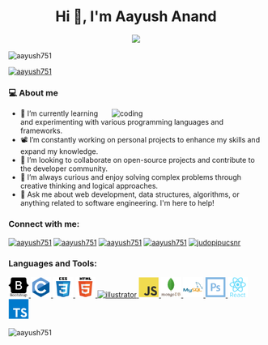 <h1 align="center">Hi 👋, I'm Aayush Anand</h1>
<!-- <h3 align="center">A passionate frontend developer from India</h3> -->

<p align="center">
  <a href="https://github.com/raunak-dev-edu/raunak-dev-edu"><img src="https://readme-typing-svg.herokuapp.com?font=Ubuntu&color=blue&size=24&center=true&vCenter=true&width=600&height=100&lines=Pursuing+B.Tech+From+Jaipur Engineering College+Jaipur,;Passionate+Full+Stack+Web+Developer,;Creating+Complex+and+Innovative+Solutions,;Constant+Learner+and+Tech+Enthusiast!"></a>
</p>

<p align="left"> <img src="https://komarev.com/ghpvc/?username=aayush751&label=Profile%20views&color=0e75b6&style=flat" alt="aayush751" /> </p>

<p align="left"> <a href="https://twitter.com/aayush751" target="blank"><img src="https://img.shields.io/twitter/follow/aayush751?logo=twitter&style=for-the-badge" alt="aayush751" /></a> </p>

### 💻 About me
<img align="right" alt="coding" width="300" src="https://user-images.githubusercontent.com/55389276/140866485-8fb1c876-9a8f-4d6a-98dc-08c4981eaf70.gif">
<ul>
  <li>
    🌱 I’m currently learning and experimenting with various programming languages and frameworks.
  </li>
  <li>
    📽️ I’m constantly working on personal projects to enhance my skills and expand my knowledge.
  </li>
  <li>
    👯 I’m looking to collaborate on open-source projects and contribute to the developer community.
  </li>
  <li>
    🤔 I’m always curious and enjoy solving complex problems through creative thinking and logical approaches.
  </li>
  <li>
   📧 Ask me about web development, data structures, algorithms, or anything related to software engineering. I'm here to help!
  </li>
</ul>

<h3 align="left">Connect with me:</h3>
<p align="left">
<a href="https://twitter.com/aayush751" target="blank"><img align="center" src="https://raw.githubusercontent.com/rahuldkjain/github-profile-readme-generator/master/src/images/icons/Social/twitter.svg" alt="aayush751" height="30" width="40" /></a>
<a href="https://linkedin.com/in/aayush751" target="blank"><img align="center" src="https://raw.githubusercontent.com/rahuldkjain/github-profile-readme-generator/master/src/images/icons/Social/linked-in-alt.svg" alt="aayush751" height="30" width="40" /></a>
<a href="https://instagram.com/aayush751" target="blank"><img align="center" src="https://raw.githubusercontent.com/rahuldkjain/github-profile-readme-generator/master/src/images/icons/Social/instagram.svg" alt="aayush751" height="30" width="40" /></a>
<a href="https://www.leetcode.com/aayush751" target="blank"><img align="center" src="https://raw.githubusercontent.com/rahuldkjain/github-profile-readme-generator/master/src/images/icons/Social/leet-code.svg" alt="aayush751" height="30" width="40" /></a>
<a href="https://auth.geeksforgeeks.org/user/judopipucsnr" target="blank"><img align="center" src="https://raw.githubusercontent.com/rahuldkjain/github-profile-readme-generator/master/src/images/icons/Social/geeks-for-geeks.svg" alt="judopipucsnr" height="30" width="40" /></a>
</p>

<h3 align="left">Languages and Tools:</h3>
<p align="left"> <a href="https://getbootstrap.com" target="_blank" rel="noreferrer"> <img src="https://raw.githubusercontent.com/devicons/devicon/master/icons/bootstrap/bootstrap-plain-wordmark.svg" alt="bootstrap" width="40" height="40"/> </a> <a href="https://www.cprogramming.com/" target="_blank" rel="noreferrer"> <img src="https://raw.githubusercontent.com/devicons/devicon/master/icons/c/c-original.svg" alt="c" width="40" height="40"/> </a> <a href="https://www.w3schools.com/css/" target="_blank" rel="noreferrer"> <img src="https://raw.githubusercontent.com/devicons/devicon/master/icons/css3/css3-original-wordmark.svg" alt="css3" width="40" height="40"/> </a> <a href="https://www.w3.org/html/" target="_blank" rel="noreferrer"> <img src="https://raw.githubusercontent.com/devicons/devicon/master/icons/html5/html5-original-wordmark.svg" alt="html5" width="40" height="40"/> </a> <a href="https://www.adobe.com/in/products/illustrator.html" target="_blank" rel="noreferrer"> <img src="https://www.vectorlogo.zone/logos/adobe_illustrator/adobe_illustrator-icon.svg" alt="illustrator" width="40" height="40"/> </a> <a href="https://developer.mozilla.org/en-US/docs/Web/JavaScript" target="_blank" rel="noreferrer"> <img src="https://raw.githubusercontent.com/devicons/devicon/master/icons/javascript/javascript-original.svg" alt="javascript" width="40" height="40"/> </a> <a href="https://www.mongodb.com/" target="_blank" rel="noreferrer"> <img src="https://raw.githubusercontent.com/devicons/devicon/master/icons/mongodb/mongodb-original-wordmark.svg" alt="mongodb" width="40" height="40"/> </a> <a href="https://www.mysql.com/" target="_blank" rel="noreferrer"> <img src="https://raw.githubusercontent.com/devicons/devicon/master/icons/mysql/mysql-original-wordmark.svg" alt="mysql" width="40" height="40"/> </a> <a href="https://www.photoshop.com/en" target="_blank" rel="noreferrer"> <img src="https://raw.githubusercontent.com/devicons/devicon/master/icons/photoshop/photoshop-line.svg" alt="photoshop" width="40" height="40"/> </a> <a href="https://reactjs.org/" target="_blank" rel="noreferrer"> <img src="https://raw.githubusercontent.com/devicons/devicon/master/icons/react/react-original-wordmark.svg" alt="react" width="40" height="40"/> </a> <a href="https://www.typescriptlang.org/" target="_blank" rel="noreferrer"> <img src="https://raw.githubusercontent.com/devicons/devicon/master/icons/typescript/typescript-original.svg" alt="typescript" width="40" height="40"/> </a> </p>

<p><img align="center" src="https://github-readme-stats.vercel.app/api/top-langs?username=aayush751&show_icons=true&locale=en&layout=compact" alt="aayush751" /></p>
